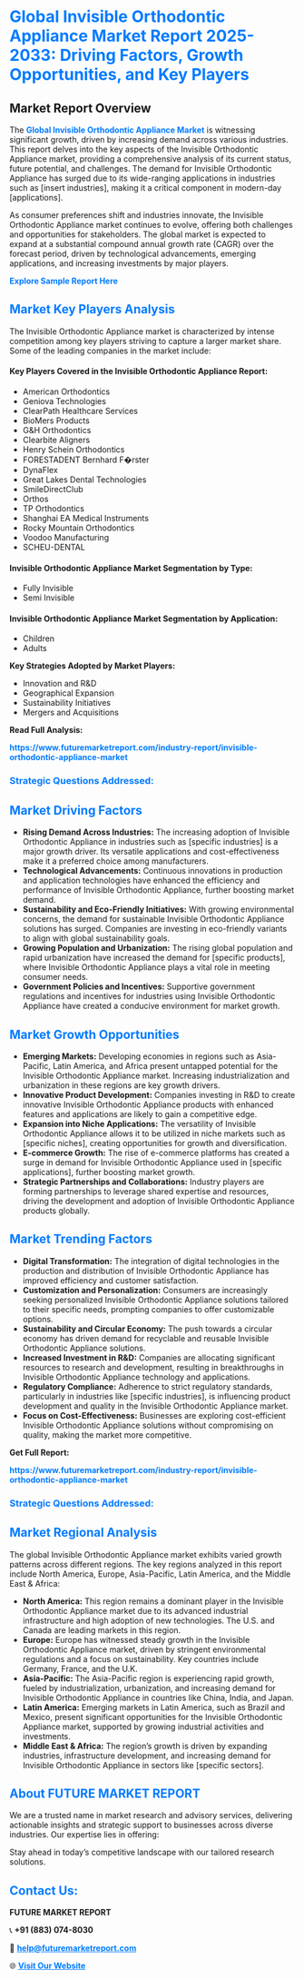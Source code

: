 <h1 style="color: #007BFF;">Global Invisible Orthodontic Appliance Market Report 2025-2033: Driving Factors, Growth Opportunities, and Key Players</h1>

<section id="overview">
<h2>Market Report Overview</h2>
<p>The <a href="https://www.futuremarketreport.com/industry-report/invisible-orthodontic-appliance-market" style="color: #007BFF; text-decoration: none;"><strong>Global Invisible Orthodontic Appliance Market</strong></a> is witnessing significant growth, driven by increasing demand across various industries. This report delves into the key aspects of the Invisible Orthodontic Appliance market, providing a comprehensive analysis of its current status, future potential, and challenges. The demand for Invisible Orthodontic Appliance has surged due to its wide-ranging applications in industries such as [insert industries], making it a critical component in modern-day [applications].</p>
<p>As consumer preferences shift and industries innovate, the Invisible Orthodontic Appliance market continues to evolve, offering both challenges and opportunities for stakeholders. The global market is expected to expand at a substantial compound annual growth rate (CAGR) over the forecast period, driven by technological advancements, emerging applications, and increasing investments by major players.</p>
</section>

<section id="overview">
<p><a href="https://www.futuremarketreport.com/request-sample/reportId=79164" style="color: #007BFF; text-decoration: none;"><strong>Explore Sample Report Here</strong></a></p>
</section>

<section id="key-players">
<h2 style="color: #007BFF;">Market Key Players Analysis</h2>
<p>The Invisible Orthodontic Appliance market is characterized by intense competition among key players striving to capture a larger market share. Some of the leading companies in the market include:</p>
<h4>Key Players Covered in the Invisible Orthodontic Appliance Report:</h4>
<ul><li>American Orthodontics</li><li>Geniova Technologies</li><li>ClearPath Healthcare Services</li><li>BioMers Products</li><li>G&amp;H Orthodontics</li><li>Clearbite Aligners</li><li>Henry Schein Orthodontics</li><li>FORESTADENT Bernhard F�rster</li><li>DynaFlex</li><li>Great Lakes Dental Technologies</li><li>SmileDirectClub</li><li>Orthos</li><li>TP Orthodontics</li><li>Shanghai EA Medical Instruments</li><li>Rocky Mountain Orthodontics</li><li>Voodoo Manufacturing</li><li>SCHEU-DENTAL</li></ul>
<h4>Invisible Orthodontic Appliance Market Segmentation by Type:</h4>
<ul><li>Fully Invisible</li><li>Semi Invisible</li></ul>

<h4>Invisible Orthodontic Appliance Market Segmentation by Application:</h4>
<ul><li>Children</li><li>Adults</li></ul>
<p><strong>Key Strategies Adopted by Market Players:</strong></p>
<ul>
<li>Innovation and R&D</li>
<li>Geographical Expansion</li>
<li>Sustainability Initiatives</li>
<li>Mergers and Acquisitions</li>
</ul>
</section>

<section>
<p><strong>Read Full Analysis: </strong></p><a href="https://www.futuremarketreport.com/industry-report/invisible-orthodontic-appliance-market" style="color: #007BFF; text-decoration: none;"><strong>https://www.futuremarketreport.com/industry-report/invisible-orthodontic-appliance-market</strong></a>
<h3 style="color: #007BFF;">Strategic Questions Addressed:</h3>
</section>

<section id="driving-factors">
<h2 style="color: #007BFF;">Market Driving Factors</h2>
<ul>
<li><strong>Rising Demand Across Industries:</strong> The increasing adoption of Invisible Orthodontic Appliance in industries such as [specific industries] is a major growth driver. Its versatile applications and cost-effectiveness make it a preferred choice among manufacturers.</li>
<li><strong>Technological Advancements:</strong> Continuous innovations in production and application technologies have enhanced the efficiency and performance of Invisible Orthodontic Appliance, further boosting market demand.</li>
<li><strong>Sustainability and Eco-Friendly Initiatives:</strong> With growing environmental concerns, the demand for sustainable Invisible Orthodontic Appliance solutions has surged. Companies are investing in eco-friendly variants to align with global sustainability goals.</li>
<li><strong>Growing Population and Urbanization:</strong> The rising global population and rapid urbanization have increased the demand for [specific products], where Invisible Orthodontic Appliance plays a vital role in meeting consumer needs.</li>
<li><strong>Government Policies and Incentives:</strong> Supportive government regulations and incentives for industries using Invisible Orthodontic Appliance have created a conducive environment for market growth.</li>
</ul>
</section>

<section id="growth-opportunities">
<h2 style="color: #007BFF;">Market Growth Opportunities</h2>
<ul>
<li><strong>Emerging Markets:</strong> Developing economies in regions such as Asia-Pacific, Latin America, and Africa present untapped potential for the Invisible Orthodontic Appliance market. Increasing industrialization and urbanization in these regions are key growth drivers.</li>
<li><strong>Innovative Product Development:</strong> Companies investing in R&D to create innovative Invisible Orthodontic Appliance products with enhanced features and applications are likely to gain a competitive edge.</li>
<li><strong>Expansion into Niche Applications:</strong> The versatility of Invisible Orthodontic Appliance allows it to be utilized in niche markets such as [specific niches], creating opportunities for growth and diversification.</li>
<li><strong>E-commerce Growth:</strong> The rise of e-commerce platforms has created a surge in demand for Invisible Orthodontic Appliance used in [specific applications], further boosting market growth.</li>
<li><strong>Strategic Partnerships and Collaborations:</strong> Industry players are forming partnerships to leverage shared expertise and resources, driving the development and adoption of Invisible Orthodontic Appliance products globally.</li>
</ul>
</section>

<section id="trending-factors">
<h2 style="color: #007BFF;">Market Trending Factors</h2>
<ul>
<li><strong>Digital Transformation:</strong> The integration of digital technologies in the production and distribution of Invisible Orthodontic Appliance has improved efficiency and customer satisfaction.</li>
<li><strong>Customization and Personalization:</strong> Consumers are increasingly seeking personalized Invisible Orthodontic Appliance solutions tailored to their specific needs, prompting companies to offer customizable options.</li>
<li><strong>Sustainability and Circular Economy:</strong> The push towards a circular economy has driven demand for recyclable and reusable Invisible Orthodontic Appliance solutions.</li>
<li><strong>Increased Investment in R&D:</strong> Companies are allocating significant resources to research and development, resulting in breakthroughs in Invisible Orthodontic Appliance technology and applications.</li>
<li><strong>Regulatory Compliance:</strong> Adherence to strict regulatory standards, particularly in industries like [specific industries], is influencing product development and quality in the Invisible Orthodontic Appliance market.</li>
<li><strong>Focus on Cost-Effectiveness:</strong> Businesses are exploring cost-efficient Invisible Orthodontic Appliance solutions without compromising on quality, making the market more competitive.</li>
</ul>
</section>

<section>
<p><strong>Get Full Report: </strong></p><a href="https://www.futuremarketreport.com/industry-report/invisible-orthodontic-appliance-market" style="color: #007BFF; text-decoration: none;"><strong>https://www.futuremarketreport.com/industry-report/invisible-orthodontic-appliance-market</strong></a>
<h3 style="color: #007BFF;">Strategic Questions Addressed:</h3>
</section>


<section id="regional-analysis">
<h2 style="color: #007BFF;">Market Regional Analysis</h2>
<p>The global Invisible Orthodontic Appliance market exhibits varied growth patterns across different regions. The key regions analyzed in this report include North America, Europe, Asia-Pacific, Latin America, and the Middle East & Africa:</p>
<ul>
<li><strong>North America:</strong> This region remains a dominant player in the Invisible Orthodontic Appliance market due to its advanced industrial infrastructure and high adoption of new technologies. The U.S. and Canada are leading markets in this region.</li>
<li><strong>Europe:</strong> Europe has witnessed steady growth in the Invisible Orthodontic Appliance market, driven by stringent environmental regulations and a focus on sustainability. Key countries include Germany, France, and the U.K.</li>
<li><strong>Asia-Pacific:</strong> The Asia-Pacific region is experiencing rapid growth, fueled by industrialization, urbanization, and increasing demand for Invisible Orthodontic Appliance in countries like China, India, and Japan.</li>
<li><strong>Latin America:</strong> Emerging markets in Latin America, such as Brazil and Mexico, present significant opportunities for the Invisible Orthodontic Appliance market, supported by growing industrial activities and investments.</li>
<li><strong>Middle East & Africa:</strong> The region’s growth is driven by expanding industries, infrastructure development, and increasing demand for Invisible Orthodontic Appliance in sectors like [specific sectors].</li>
</ul>
</section>

<footer>
<h2 style="color: #007BFF;">About FUTURE MARKET REPORT</h2>
<p>We are a trusted name in market research and advisory services, delivering actionable insights and strategic support to businesses across diverse industries. Our expertise lies in offering:</p>

<p>Stay ahead in today’s competitive landscape with our tailored research solutions.</p>

<h2 style="color: #007BFF;">Contact Us:</h2>
<p><strong>FUTURE MARKET REPORT</strong></p>
<p>📞 <strong>+91 (883) 074-8030</strong></p>
<p>📧 <strong><a href="mailto:help@futuremarketreport.com" style="color: #007BFF;">help@futuremarketreport.com</a></strong></p>
<p>🌐 <strong><a href="https://www.futuremarketreport.com/" style="color: #007BFF;">Visit Our Website</a></strong></p>
</footer>